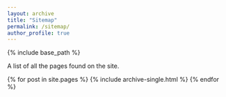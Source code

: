```yaml
---
layout: archive
title: "Sitemap"
permalink: /sitemap/
author_profile: true
---
```


{% include base_path %}

A list of all the pages found on the site. 

{% for post in site.pages %}
  {% include archive-single.html %}
{% endfor %}
